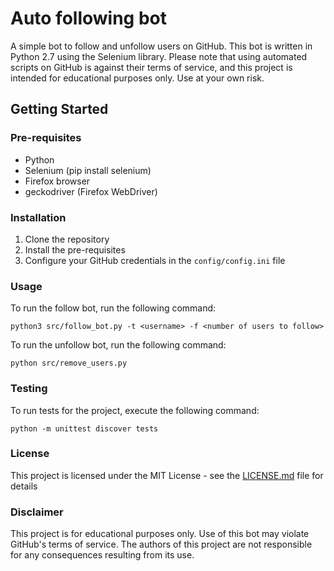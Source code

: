# Auto following bot

A simple bot to follow and unfollow users on GitHub. This bot is written in Python 2.7 using the Selenium library. Please note that using automated scripts on GitHub is against their terms of service, and this project is intended for educational purposes only. Use at your own risk.

## Getting Started

### Pre-requisites

- Python
- Selenium (pip install selenium)
- Firefox browser
- geckodriver (Firefox WebDriver)

### Installation
1. Clone the repository
2. Install the pre-requisites
3. Configure your GitHub credentials in the `config/config.ini` file

### Usage

To run the follow bot, run the following command:

```
python3 src/follow_bot.py -t <username> -f <number of users to follow>
```

To run the unfollow bot, run the following command:

```
python src/remove_users.py
```

### Testing

To run tests for the project, execute the following command:

```
python -m unittest discover tests
```

### License
This project is licensed under the MIT License - see the [LICENSE.md](LICENSE.md) file for details

### Disclaimer
This project is for educational purposes only. Use of this bot may violate GitHub's terms of service. The authors of this project are not responsible for any consequences resulting from its use.

